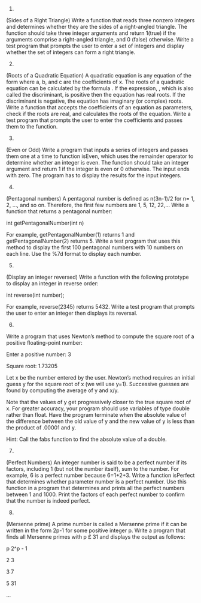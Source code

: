 
1.     
(Sides of a Right Triangle) Write a
function that reads three nonzero integers and determines whether they are the
sides of a right-angled triangle. The function should take three integer
arguments and return 1(true) if the arguments comprise a right-angled triangle,
and 0 (false) otherwise. Write a test program that prompts the user to enter a set
of integers and display whether the set of integers can form a right triangle.



 



2.  
(Roots of a Quadratic Equation) A
quadratic equation is any equation of the form  where a,
b, and c are the coefficients of x.
The roots of a quadratic equation can be calculated by the formula . If the
expression, , which is
also called the discriminant, is positive then the equation has real roots. If
the discriminant is negative, the equation has imaginary (or complex) roots. Write
a function that accepts the coefficients of an equation as parameters, check if
the roots are real, and calculates the roots of the equation. Write a test program
that prompts the user to enter the coefficients and passes them to the function.



 



3.     
(Even or Odd) Write a program that
inputs a series of integers and passes them one at a time to function isEven,
which uses the remainder operator to determine whether an integer is even. The
function should take an integer argument and return 1 if the integer is even or
0 otherwise. The input ends with zero. The program has to display the results
for the input integers.



 



4.     
(Pentagonal numbers) A pentagonal number
is defined as n(3n-1)/2 for n= 1, 2, …, and so on. Therefore, the first few
numbers are 1, 5, 12, 22,… Write a function that returns a pentagonal number:



int  getPentagonalNumber(int n)



For example, getPentagonalNumber(1) returns 1 and
getPentagonalNumber(2) returns 5. Write a test program that uses this method to
display the first 100 pentagonal numbers with 10 numbers on each line. Use the
%7d format to display each number.



 



5.     
(Display an integer reversed) Write a
function with the following prototype to display an integer in reverse order:



int reverse(int number);



For example, reverse(2345) returns 5432. Write a test program that
prompts the user to enter an integer then displays its reversal.



6.     
Write
a program that uses Newton’s method to compute the square root of a positive
floating-point number:



Enter a positive number: 3



Square root: 1.73205



 



Let x be the number
entered by the user. Newton’s method requires an initial guess y for the square
root of x (we will use y=1). Successive guesses are found by computing the
average of y and x/y. 

Note that the values of
y get progressively closer to the true square root of x. For greater accuracy,
your program should use variables of type double rather than float. Have the program terminate when
the absolute value of the difference between the old value of y and the new
value of y is less than the product of .00001 and y.



Hint: Call the fabs function to find the absolute
value of a double.



 



7.     
(Perfect Numbers) An integer number is said to be a perfect number if
its factors, including 1 (but not the number itself), sum to the number. For
example, 6 is a perfect number because 6=1+2+3. Write a function isPerfect that determines whether parameter
number is a perfect number. Use this function in a program that determines and
prints all the perfect numbers between 1 and 1000. Print the factors of each
perfect number to confirm that the number is indeed perfect.



 



8.     
(Mersenne prime) A prime number is called
a Mersenne prime if it can be written in the form 2p-1 for some positive integer p. Write a program that
finds all Mersenne primes with p £ 31 and displays the
output as follows:



p   2^p - 1



2   3



3   7



5   31



…
